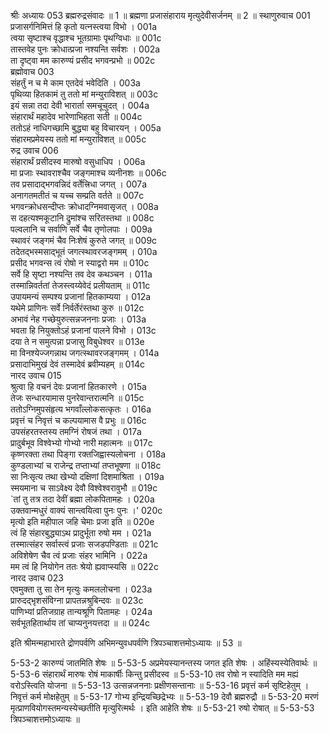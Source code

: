 श्रीः
अध्यायः 053
ब्रह्मरुद्रसंवादः ॥ 1 ॥ ब्रह्मणा प्रजासंहाराय मृत्युदेवीसर्जनम् ॥ 2 ॥
स्थाणुरुवाच 	001  
प्रजासर्गनिमित्तं हि कृतो यत्नस्त्वया विभो ।	001a  
त्वया सृष्टाश्च वृद्धाश्च भूतग्रामाः पृथग्विधाः ॥	001c  
तास्तवेह पुनः क्रोधात्प्रजा नश्यन्ति सर्वशः ।	002a  
ता दृष्ट्वा मम कारुण्यं प्रसीद भगवन्प्रभो ॥	002c  
ब्रह्मोवाच 	003  
संहर्तुं न च मे काम एतदेवं भवेदिति ।	003a  
पृथिव्या हितकामं तु ततो मां मन्युराविशत् ॥	003c  
इयं सन्ना तदा देवी भारार्ता समचूचुदत् ।	004a  
संहारार्थं महादेव भारेणाभिहता सती ॥	004c  
ततोऽहं नाधिगच्छामि बुद्ध्या बहु विचारयन् ।	005a  
संहारमप्रमेयस्य ततो मां मन्युराविशत् ॥	005c  
रुद्र उवाच 	006  
संहारार्थं प्रसीदस्व मारुषो वसुधाधिप ।	006a  
मा प्रजाः स्थावराश्चैव जङ्गमाश्च व्यनीनशः ॥	006c  
तव प्रसादाद्भगवन्निदं वर्तेत्त्रिधा जगत् ।	007a  
अनागतमतीतं च यच्च सम्प्रति वर्तते ॥	007c  
भगवन्क्रोधसन्दीप्तः क्रोधादग्निमवासृजत् ।	008a  
स दहत्यश्मकूटानि द्रुमांश्च सरितस्तथा ॥	008c  
पल्वलानि च सर्वाणि सर्वे चैव तृणोलपाः ।	009a  
स्थावरं जङ्गमं चैव निःशेषं कुरुते जगत् ॥	009c  
तदेतद्भस्मसाद्भूतं जगत्स्थावरजङ्गमम् ।	010a  
प्रसीद भगवन्स त्वं रोषो न स्याद्वरो मम ॥	010c  
सर्वे हि सृष्टा नश्यन्ति तव देव कथञ्चन ।	011a  
तस्मान्निवर्ततां तेजस्त्वय्येवेदं प्रलीयताम् ॥	011c  
उपायमन्यं सम्पश्य प्रजानां हितकाम्यया ।	012a  
यथेमे प्राणिनः सर्वे निर्वर्तेरंस्तथा कुरु ॥	012c  
अभावं नेह गच्छेयुरुत्सन्नजननाः प्रजाः ।	013a  
भवता हि नियुक्तोऽहं प्रजानां पालने विभो ।	013c  
दया ते न समुत्पन्ना प्रजासु विबुधेश्वर ॥	013e  
मा विनश्येज्जगन्नाथ जगत्स्थावरजङ्गमम् ।	014a  
प्रसादाभिमुखं देवं तस्मादेवं ब्रवीम्यहम् ॥	014c  
नारद उवाच 	015  
श्रुत्वा हि वचनं देवः प्रजानां हितकारणे ।	015a  
तेजः सन्धारयामास पुनरेवान्तरात्मनि ॥	015c  
ततोऽग्निमुपसंहृत्य भगवाँल्लोकसत्कृतः ।	016a  
प्रवृत्तं च निवृत्तं च कल्पयामास वै प्रभुः ॥	016c  
उपसंहरतस्तस्य तमग्निं रोषजं तथा ।	017a  
प्रादुर्बभूव विश्वेभ्यो गोभ्यो नारी महात्मनः ॥	017c  
कृष्णरक्ता तथा पिङ्गा रक्तजिह्वास्यलोचना ।	018a  
कुण्डलाभ्यां च राजेन्द्र तप्ताभ्यां तप्तभूषणा ॥	018c  
सा निःसृत्य तथा खेभ्यो दक्षिणां दिशमाश्रिता ।	019a  
स्मयमाना च साऽवेक्ष्य देवौ विश्वेश्वरावुभौ ॥	019c  
`तां तु तत्र तदा देवीं ब्रह्मा लोकपितामहः ।	020a  
उक्तवान्मधुरं वाक्यं सान्त्वयित्वा पुनः पुनः ।'	020c  
मृत्यो इति महीपाल जहि चेमाः प्रजा इति ॥	020e  
त्वं हि संहारबुद्ध्याऽथ प्रादुर्भूता रुषो मम ।	021a  
तस्मात्संहर सर्वास्त्वं प्रजाः सजडपण्डिताः ॥	021c  
अविशेषेण चैव त्वं प्रजाः संहर भामिनि ।	022a  
मम त्वं हि नियोगेन ततः श्रेयो ह्यवाप्स्यसि ॥	022c  
नारद उवाच 	023  
एवमुक्ता तु सा तेन मृत्युः कमललोचना ।	023a  
प्रारुदद्भृशसंविग्ना प्रापतन्नश्रुबिन्दवः ॥	023c  
पाणिभ्यां प्रतिजग्राह तान्यश्रूणि पितामहः ।	024a  
सर्वभूतहितार्थाय तां चाप्यनुनयत्तदा ॥ ॥	024c  

इति श्रीमन्महाभारते द्रोणपर्वणि अभिमन्युवधपर्वणि त्रिपञ्चाशत्तमोऽध्यायः ॥ 53 ॥

5-53-2 कारुण्यं जातमिति शेषः ॥ 5-53-5 अप्रमेयस्यानन्तस्य जगत इति शेषः । अहिंस्यस्येतिवार्थः ॥ 5-53-6 संहारार्थं मारुषः रोषं माकार्षीः किन्तु प्रसीदस्व ॥ 5-53-10 तव रोषो न स्यादिति मम मह्यं वरोऽस्त्विति योजना ॥ 5-53-13 उत्सन्नजननाः प्रक्षीणसन्तानाः ॥ 5-53-16 प्रवृत्तं कर्म सृष्टिहेतुम् । निवृत्तं कर्म मोक्षहेतुम् ॥ 5-53-17 गोभ्य इन्द्रियच्छिद्रेभ्यः ॥ 5-53-19 देवौ ब्रह्मरुद्रौ ॥ 5-53-20 मरणं मृत्प्राणवियोगस्तमन्यस्येच्छतीति मृत्युरित्मर्थः । इति आहेति शेषः ॥ 5-53-21 रुषो रोषात् ॥ 5-53-53 त्रिपञ्चाशत्तमोऽध्यायः ॥
